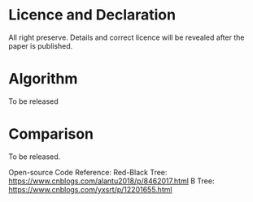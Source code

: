 # Licence and Declaration
All right preserve. Details and correct licence will be revealed after the paper is published.

# Algorithm
To be released

# Comparison
To be released.

Open-source Code Reference:
Red-Black Tree: https://www.cnblogs.com/alantu2018/p/8462017.html
B Tree: https://www.cnblogs.com/yxsrt/p/12201655.html